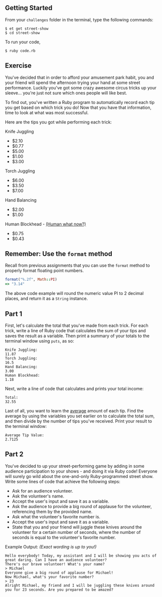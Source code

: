 ## Getting Started

From your `challenges` folder in the terminal, type the following commands:

```no-highlight
$ et get street-show
$ cd street-show
```

To run your code,

```no-highlight
$ ruby code.rb
```

## Exercise

You've decided that in order to afford your amusement park habit, you and your
friend will spend the afternoon trying your hand at some street performance.
Luckily you've got some crazy awesome circus tricks up your sleeve... you're
just not sure which ones people will like best.

To find out, you've written a Ruby program to automatically record each tip you get based on which trick you do! Now that you have that information, time to look at what was most successful.

Here are the tips you got while performing each trick:

Knife Juggling
- $2.10
- $0.77
- $5.00
- $1.00
- $3.00

Torch Juggling
- $6.00
- $3.50
- $7.00

Hand Balancing
- $2.00
- $1.00

Human Blockhead - [(Human what now?)](http://en.wikipedia.org/wiki/Human_Blockhead)
- $0.75
- $0.43

## Remember: Use the `format` method

Recall from previous assignments that you can use the `format` method to properly format floating point numbers.


```ruby
format("%.2f", Math::PI)
=> "3.14"
```

The above code example will round the numeric value PI to 2 decimal places, and return it as a `String` instance.

## Part 1

First, let's calculate the total that you've made from each trick. For each trick, write a line of Ruby code that calculates the sum of your tips and saves the result as a variable. Then print a summary of your totals to the terminal window using `puts`, as so:

```no-highlight
Knife Juggling:
11.87
Torch Juggling:
16.5
Hand Balancing:
3.00
Human Blockhead:
1.18
```

Next, write a line of code that calculates and prints your total income:

```no-highlight
Total:
32.55
```

Last of all, you want to learn the [average][Average] amount of each tip. Find the average by using the variables you set earlier on to calculate the total sum, and then divide by the number of tips you've received. Print your result to the terminal window:

```no-highlight
Average Tip Value:
2.7125
```

## Part 2

You've decided to up your street-performing game by adding in some audience participation to your shows - and doing it via Ruby code! Everyone will surely go wild about the one-and-only Ruby-programmed street show. Write some lines of code that achieve the following steps:

- Ask for an audience volunteer.
- Ask the volunteer's name.
- Accept the user's input and save it as a variable.
- Ask the audience to provide a big round of applause for the volunteer, referencing them by the provided name.
- Ask what the volunteer's favorite number is.
- Accept the user's input and save it as a variable.
- State that you and your friend will juggle these knives around the volunteer for a certain number of seconds, where the number of seconds is equal to the volunteer's favorite number.

Example Output:
*(Exact wording is up to you!)*

```no-highlight
Hello everybody! Today, my assistant and I will be showing you acts of great daring. Can I have an audience volunteer?
There's our brave volunteer! What's your name?
> Michael
Everyone give a big round of applause for Michael!
Now Michael, what's your favorite number?
> 23
Alright Michael, my friend and I will be juggling these knives around you for 23 seconds. Are you prepared to be amazed?
```
[Average]: https://www.mathsisfun.com/definitions/average.html
